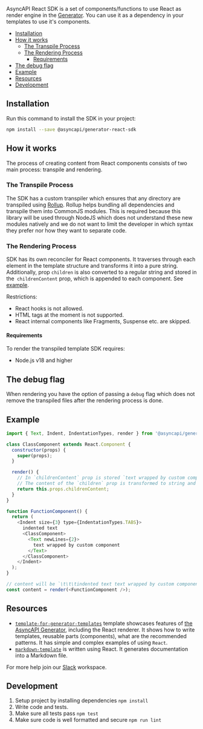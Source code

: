 AsyncAPI React SDK is a set of components/functions to use React as render engine in the [Generator](https://github.com/asyncapi/generator). You can use it as a dependency in your templates to use it's components.

<!-- toc is generated with GitHub Actions do not remove toc markers -->

<!-- toc -->

- [Installation](#installation)
- [How it works](#how-it-works)
  * [The Transpile Process](#the-transpile-process)
  * [The Rendering Process](#the-rendering-process)
    + [Requirements](#requirements)
- [The debug flag](#the-debug-flag)
- [Example](#example)
- [Resources](#resources)
- [Development](#development)

<!-- tocstop -->

## Installation

Run this command to install the SDK in your project:

```bash
npm install --save @asyncapi/generator-react-sdk
```

## How it works

The process of creating content from React components consists of two main process: transpile and rendering.

### The Transpile Process

The SDK has a custom transpiler which ensures that any directory are transpiled using [Rollup](https://www.npmjs.com/package/rollup). Rollup helps bundling all dependencies and transpile them into CommonJS modules. This is required because this library will be used through NodeJS which does not understand these new modules natively and we do not want to limit the developer in which syntax they prefer nor how they want to separate code.

### The Rendering Process

SDK has its own reconciler for React components. It traverses through each element in the template structure and transforms it into a pure string. Additionally, prop `children` is also converted to a regular string and stored in the` childrenContent` prop, which is appended to each component. See [example](#example).

Restrictions:

- React hooks is not allowed.
- HTML tags at the moment is not supported.
- React internal components like Fragments, Suspense etc. are skipped.

#### Requirements

To render the transpiled template SDK requires:

* Node.js v18 and higher

## The debug flag

When rendering you have the option of passing a `debug` flag which does not remove the transpiled files after the rendering process is done.

## Example

```js
import { Text, Indent, IndentationTypes, render } from '@asyncapi/generator-react-sdk';

class ClassComponent extends React.Component {
  constructor(props) { 
    super(props);
  }

  render() {
    // In `childrenContent` prop is stored `text wrapped by custom component\n\n`.
    // The content of the `children` prop is transformed to string and saved to the `childrenContent` prop.
    return this.props.childrenContent;
  }
}

function FunctionComponent() {
  return (
    <Indent size={3} type={IndentationTypes.TABS}>
      indented text
      <ClassComponent>
        <Text newLines={2}>
          text wrapped by custom component
        </Text>
      </ClassComponent>
    </Indent>
  );
}

// content will be `\t\t\tindented text text wrapped by custom component\n\n`
const content = render(<FunctionComponent />);
```

## Resources

- [`template-for-generator-templates`](https://github.com/asyncapi/template-for-generator-templates) template showcases features of [the AsyncAPI Generator](https://github.com/asyncapi/generator), including the React renderer. It shows how to write templates, reusable parts (components), what are the recommended patterns. It has simple and complex examples of using `React`.
- [`markdown-template`](https://github.com/asyncapi/markdown-template) is written using React. It generates documentation into a Markdown file.

For more help join our [Slack](https://www.asyncapi.com/slack-invite/) workspace.

## Development

1. Setup project by installing dependencies `npm install`
2. Write code and tests.
3. Make sure all tests pass `npm test`
4. Make sure code is well formatted and secure `npm run lint`